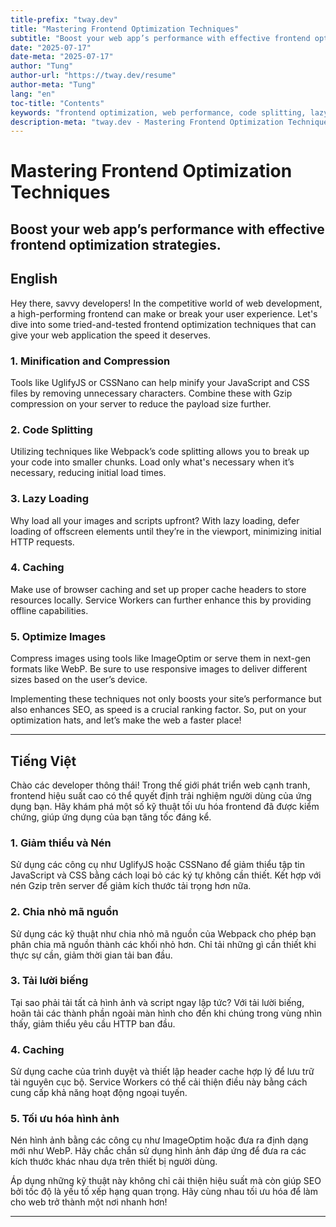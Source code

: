 ```yaml
---
title-prefix: "tway.dev"
title: "Mastering Frontend Optimization Techniques"
subtitle: "Boost your web app’s performance with effective frontend optimization strategies."
date: "2025-07-17"
date-meta: "2025-07-17"
author: "Tung"
author-url: "https://tway.dev/resume"
author-meta: "Tung"
lang: "en"
toc-title: "Contents"
keywords: "frontend optimization, web performance, code splitting, lazy loading, minification, SEO"
description-meta: "tway.dev - Mastering Frontend Optimization Techniques - Boost your web app’s performance with effective frontend optimization strategies."
---
```


# Mastering Frontend Optimization Techniques
## Boost your web app’s performance with effective frontend optimization strategies.

## English
Hey there, savvy developers! In the competitive world of web development, a high-performing frontend can make or break your user experience. Let's dive into some tried-and-tested frontend optimization techniques that can give your web application the speed it deserves.

### 1. Minification and Compression
Tools like UglifyJS or CSSNano can help minify your JavaScript and CSS files by removing unnecessary characters. Combine these with Gzip compression on your server to reduce the payload size further.

### 2. Code Splitting
Utilizing techniques like Webpack’s code splitting allows you to break up your code into smaller chunks. Load only what's necessary when it’s necessary, reducing initial load times.

### 3. Lazy Loading
Why load all your images and scripts upfront? With lazy loading, defer loading of offscreen elements until they’re in the viewport, minimizing initial HTTP requests.

### 4. Caching
Make use of browser caching and set up proper cache headers to store resources locally. Service Workers can further enhance this by providing offline capabilities.

### 5. Optimize Images
Compress images using tools like ImageOptim or serve them in next-gen formats like WebP. Be sure to use responsive images to deliver different sizes based on the user’s device.

Implementing these techniques not only boosts your site’s performance but also enhances SEO, as speed is a crucial ranking factor. So, put on your optimization hats, and let’s make the web a faster place!

---

## Tiếng Việt
Chào các developer thông thái! Trong thế giới phát triển web cạnh tranh, frontend hiệu suất cao có thể quyết định trải nghiệm người dùng của ứng dụng bạn. Hãy khám phá một số kỹ thuật tối ưu hóa frontend đã được kiểm chứng, giúp ứng dụng của bạn tăng tốc đáng kể.

### 1. Giảm thiểu và Nén
Sử dụng các công cụ như UglifyJS hoặc CSSNano để giảm thiểu tập tin JavaScript và CSS bằng cách loại bỏ các ký tự không cần thiết. Kết hợp với nén Gzip trên server để giảm kích thước tải trọng hơn nữa.

### 2. Chia nhỏ mã nguồn
Sử dụng các kỹ thuật như chia nhỏ mã nguồn của Webpack cho phép bạn phân chia mã nguồn thành các khối nhỏ hơn. Chỉ tải những gì cần thiết khi thực sự cần, giảm thời gian tải ban đầu.

### 3. Tải lười biếng
Tại sao phải tải tất cả hình ảnh và script ngay lập tức? Với tải lười biếng, hoãn tải các thành phần ngoài màn hình cho đến khi chúng trong vùng nhìn thấy, giảm thiểu yêu cầu HTTP ban đầu.

### 4. Caching
Sử dụng cache của trình duyệt và thiết lập header cache hợp lý để lưu trữ tài nguyên cục bộ. Service Workers có thể cải thiện điều này bằng cách cung cấp khả năng hoạt động ngoại tuyến.

### 5. Tối ưu hóa hình ảnh
Nén hình ảnh bằng các công cụ như ImageOptim hoặc đưa ra định dạng mới như WebP. Hãy chắc chắn sử dụng hình ảnh đáp ứng để đưa ra các kích thước khác nhau dựa trên thiết bị người dùng.

Áp dụng những kỹ thuật này không chỉ cải thiện hiệu suất mà còn giúp SEO bởi tốc độ là yếu tố xếp hạng quan trọng. Hãy cùng nhau tối ưu hóa để làm cho web trở thành một nơi nhanh hơn!

---
